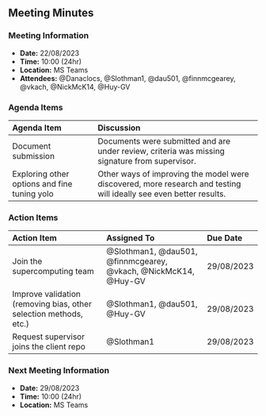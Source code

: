 ## Meeting Minutes
### Meeting Information
* **Date:** 22/08/2023
* **Time:** 10:00 (24hr)
* **Location:** MS Teams
* **Attendees:** @Danaclocs, @Slothman1, @dau501, @finnmcgearey, @vkach, @NickMcK14, @Huy-GV

### Agenda Items
|Agenda Item|Discussion|
|:-|:-|
|Document submission|Documents were submitted and are under review, criteria was missing signature from supervisor.|
|Exploring other options and fine tuning yolo|Other ways of improving the model were discovered, more research and testing will ideally see even better results.|

### Action Items
|Action Item|Assigned To|Due Date|
|:-|:-|:-|
|Join the supercomputing team|@Slothman1, @dau501, @finnmcgearey, @vkach, @NickMcK14, @Huy-GV|29/08/2023|
|Improve validation (removing bias, other selection methods, etc.)|@Slothman1, @dau501, @Huy-GV|29/08/2023|
|Request supervisor joins the client repo|@Slothman1|29/08/2023|

### Next Meeting Information
* **Date:** 29/08/2023
* **Time:** 10:00 (24hr)
* **Location:** MS Teams
